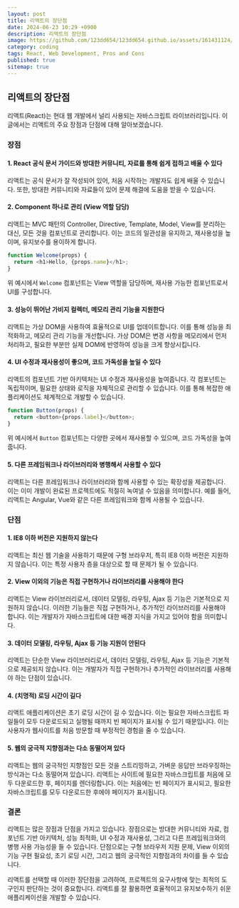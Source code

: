 ```yaml
---
layout: post
title: 리액트의 장단점
date: 2024-06-23 10:29 +0900
description: 리액트의 장단점
image: https://github.com/123dd654/123dd654.github.io/assets/161431124/4c7e2466-9070-408b-8b29-3c3e33e7e1b4
category: coding
tags: React, Web Development, Pros and Cons
published: true
sitemap: true
---
```


## 리액트의 장단점

리액트(React)는 현대 웹 개발에서 널리 사용되는 자바스크립트 라이브러리입니다. 이 글에서는 리액트의 주요 장점과 단점에 대해 알아보겠습니다.

### 장점

#### 1. React 공식 문서 가이드와 방대한 커뮤니티, 자료를 통해 쉽게 접하고 배울 수 있다

리액트는 공식 문서가 잘 작성되어 있어, 처음 시작하는 개발자도 쉽게 배울 수 있습니다. 또한, 방대한 커뮤니티와 자료들이 있어 문제 해결에 도움을 받을 수 있습니다.

#### 2. Component 하나로 관리 (View 역할 담당)

리액트는 MVC 패턴의 Controller, Directive, Template, Model, View를 분리하는 대신, 모든 것을 컴포넌트로 관리합니다. 이는 코드의 일관성을 유지하고, 재사용성을 높이며, 유지보수를 용이하게 합니다.

```javascript
function Welcome(props) {
  return <h1>Hello, {props.name}</h1>;
}
```

위 예시에서 `Welcome` 컴포넌트는 View 역할을 담당하며, 재사용 가능한 컴포넌트로서 UI를 구성합니다.

#### 3. 성능이 뛰어난 가비지 컬렉터, 메모리 관리 기능을 지원한다

리액트는 가상 DOM을 사용하여 효율적으로 UI를 업데이트합니다. 이를 통해 성능을 최적화하고, 메모리 관리 기능을 개선합니다. 가상 DOM은 변경 사항을 메모리에서 먼저 처리하고, 필요한 부분만 실제 DOM에 반영하여 성능을 크게 향상시킵니다.

#### 4. UI 수정과 재사용성이 좋으며, 코드 가독성을 높일 수 있다

리액트의 컴포넌트 기반 아키텍처는 UI 수정과 재사용성을 높여줍니다. 각 컴포넌트는 독립적이며, 필요한 상태와 로직을 자체적으로 관리할 수 있습니다. 이를 통해 복잡한 애플리케이션도 체계적으로 개발할 수 있습니다.

```javascript
function Button(props) {
  return <button>{props.label}</button>;
}
```

위 예시에서 `Button` 컴포넌트는 다양한 곳에서 재사용할 수 있으며, 코드 가독성을 높여줍니다.

#### 5. 다른 프레임워크나 라이브러리와 병행해서 사용할 수 있다

리액트는 다른 프레임워크나 라이브러리와 함께 사용할 수 있는 확장성을 제공합니다. 이는 이미 개발이 완료된 프로젝트에도 적절히 녹여낼 수 있음을 의미합니다. 예를 들어, 리액트는 Angular, Vue와 같은 다른 프레임워크와 함께 사용될 수 있습니다.

### 단점

#### 1. IE8 이하 버전은 지원하지 않는다

리액트는 최신 웹 기술을 사용하기 때문에 구형 브라우저, 특히 IE8 이하 버전은 지원하지 않습니다. 이는 특정 사용자 층을 대상으로 할 때 문제가 될 수 있습니다.

#### 2. View 이외의 기능은 직접 구현하거나 라이브러리를 사용해야 한다

리액트는 View 라이브러리로서, 데이터 모델링, 라우팅, Ajax 등 기능은 기본적으로 지원하지 않습니다. 이러한 기능들은 직접 구현하거나, 추가적인 라이브러리를 사용해야 합니다. 이는 개발자가 자바스크립트에 대한 배경 지식을 가지고 있어야 함을 의미합니다.

#### 3. 데이터 모델링, 라우팅, Ajax 등 기능 지원이 안된다

리액트는 단순한 View 라이브러리로서, 데이터 모델링, 라우팅, Ajax 등 기능은 기본적으로 제공되지 않습니다. 이는 개발자가 직접 구현하거나 추가적인 라이브러리를 사용해야 하는 단점이 있습니다.

#### 4. (치명적) 로딩 시간이 길다

리액트 애플리케이션은 초기 로딩 시간이 길 수 있습니다. 이는 필요한 자바스크립트 파일들이 모두 다운로드되고 실행될 때까지 빈 페이지가 표시될 수 있기 때문입니다. 이는 사용자가 웹사이트를 처음 방문할 때 부정적인 경험을 줄 수 있습니다.

#### 5. 웹의 궁극적 지향점과는 다소 동떨어져 있다

리액트는 웹의 궁극적인 지향점인 모든 것을 스트리밍하고, 가벼운 응답만 브라우징하는 방식과는 다소 동떨어져 있습니다. 리액트는 사이트에 필요한 자바스크립트를 처음에 모두 다운로드한 후, 페이지를 렌더링합니다. 이는 처음에는 빈 페이지가 표시되고, 필요한 자바스크립트를 모두 다운로드한 후에야 페이지가 표시됩니다.

### 결론

리액트는 많은 장점과 단점을 가지고 있습니다. 장점으로는 방대한 커뮤니티와 자료, 컴포넌트 기반 아키텍처, 성능 최적화, UI 수정과 재사용성, 그리고 다른 프레임워크와의 병행 사용 가능성을 들 수 있습니다. 단점으로는 구형 브라우저 지원 문제, View 이외의 기능 구현 필요성, 초기 로딩 시간, 그리고 웹의 궁극적인 지향점과의 차이를 들 수 있습니다.

리액트를 선택할 때 이러한 장단점을 고려하여, 프로젝트의 요구사항에 맞는 최적의 도구인지 판단하는 것이 중요합니다. 리액트를 잘 활용하면 효율적이고 유지보수하기 쉬운 애플리케이션을 개발할 수 있습니다.
